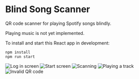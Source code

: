 # Blind Song Scanner

QR code scanner for playing Spotify songs blindly.

Playing music is not yet implemented.

To install and start this React app in development:
```
npm install
npm run start
```

![Log in screen](screenshots/log_in_screen.png)
![Start screen](screenshots/start_screen.png)
![Scanning](screenshots/scanning.png)
![Playing a track](screenshots/playing_track.png)
![Invalid QR code](screenshots/invalid_code.png)
